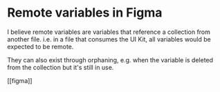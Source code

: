 # Remote variables in Figma

I believe remote variables are variables that reference a collection from another file. i.e. in a file that consumes the UI Kit, all variables would be expected to be remote.

They can also exist through orphaning, e.g. when the variable is deleted from the collection but it's still in use.

[[figma]]